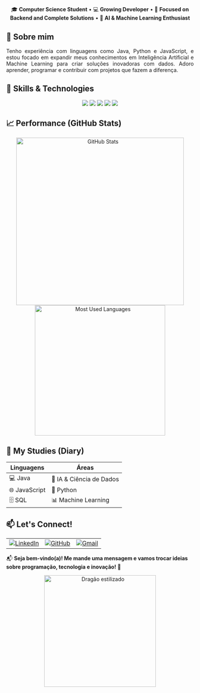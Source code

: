 <h1 align="center"> </h1>

<p align="center">
  🎓 <strong>Computer Science Student</strong> • 💻 <strong>Growing Developer</strong> • 🚀 <strong>Focused on Backend and Complete Solutions</strong> • 🤖 <strong>AI & Machine Learning Enthusiast</strong>
</p>


## 👋 Sobre mim

<p align="justify">
Tenho experiência com linguagens como Java, Python e JavaScript, e estou focado em expandir meus conhecimentos em Inteligência Artificial e Machine Learning para criar soluções inovadoras com dados.
Adoro aprender, programar e contribuir com projetos que fazem a diferença. </p>

## 🐉 Skills & Technologies
<p align="center">
  <img src="https://img.shields.io/badge/Java-ED8B00?style=for-the-badge&logo=java&logoColor=white" />
  <img src="https://img.shields.io/badge/JavaScript-F7DF1E?style=for-the-badge&logo=javascript&logoColor=black" />
  <img src="https://img.shields.io/badge/Python-3776AB?style=for-the-badge&logo=python&logoColor=white" />
  <img src="https://img.shields.io/badge/Machine_Learning-FF6F61?style=for-the-badge&logo=appveyor" />
  <img src="https://img.shields.io/badge/SQL-4479A1?style=for-the-badge&logo=mysql&logoColor=white" />
</p>

## 📈 Performance (GitHub Stats)
<p align="center">
  <img src="https://github-readme-stats.vercel.app/api?username=RaphaelPCarmo&show_icons=true&theme=dark&locale=en&title_color=FF0000&icon_color=FF0000&text_color=FFFFFF&bg_color=000000" width="450" alt="GitHub Stats"/>
  <img src="https://github-readme-stats.vercel.app/api/top-langs/?username=RaphaelPCarmo&layout=compact&langs_count=7&theme=dark&title_color=FF0000&text_color=FFFFFF&bg_color=000000" width="350" alt="Most Used Languages"/>
</p>

## 🌱 My Studies (Diary)
| Linguagens      | Áreas                |
|-----------------|----------------------|
| 💻 Java         | 🧠 IA & Ciência de Dados |
| 🌐 JavaScript   | 🐍 Python             |
| 🗄️ SQL          | 📊 Machine Learning   |

## 📫 Let's Connect!

<table align="center">
  <tr>
    <td align="center">
      <a href="https://www.linkedin.com/in/raphael-perim-do-carmo-512166315">
        <img src="https://img.shields.io/badge/LinkedIn-0077B5?style=for-the-badge&logo=linkedin&logoColor=white" alt="LinkedIn"/>
      </a>
    </td>
    <td align="center">
      <a href="https://github.com/RaphaelPCarmo">
        <img src="https://img.shields.io/badge/GitHub-181717?style=for-the-badge&logo=github&logoColor=white" alt="GitHub"/>
      </a>
    </td>
    <td align="center">
      <a href="mailto:raphael.perim123@gmail.com">
        <img src="https://img.shields.io/badge/Gmail-D14836?style=for-the-badge&logo=gmail&logoColor=white" alt="Gmail"/>
      </a>
    </td>
  </tr>
</table>

📬 **Seja bem-vindo(a)! Me mande uma mensagem e vamos trocar ideias sobre programação, tecnologia e inovação!** 🚀

<p align="center">
</p>

<p align="center">
  <img src="https://github.com/user-attachments/assets/71845119-ed6e-4d08-be50-33fc162d6929" alt="Dragão estilizado" width="300"/>
</p>


